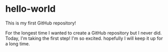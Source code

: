 # hello-world
This is my first GitHub repository!

For the longest time I wanted to create a GitHub repository but I never did. Today, I'm taking the first step! I'm so excited. hopefully I will keep it up for a long time.
